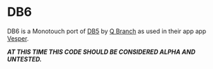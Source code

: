DB6
===

DB6 is a Monotouch port of [DB5](https://github.com/quartermaster/DB5) by [Q Branch](http://qbranch.co/) as used in their app app [Vesper](http://vesperapp.co/).

***AT THIS TIME THIS CODE SHOULD BE CONSIDERED ALPHA AND UNTESTED.***



